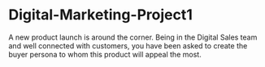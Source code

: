 # Digital-Marketing-Project1
A new product launch is around the corner. Being in the Digital Sales team and well connected with customers, you have been asked to create the buyer persona to whom this product will appeal the most.
